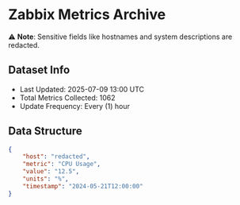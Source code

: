 # Zabbix Metrics Archive

⚠️ **Note**: Sensitive fields like hostnames and system descriptions are redacted.

## Dataset Info
- Last Updated: 2025-07-09 13:00 UTC
- Total Metrics Collected: 1062
- Update Frequency: Every (1) hour

## Data Structure
```json
{
    "host": "redacted",
    "metric": "CPU Usage",
    "value": "12.5",
    "units": "%",
    "timestamp": "2024-05-21T12:00:00"
}
```

